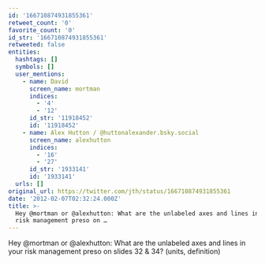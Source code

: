 ```yaml
---
id: '166710874931855361'
retweet_count: '0'
favorite_count: '0'
id_str: '166710874931855361'
retweeted: false
entities:
  hashtags: []
  symbols: []
  user_mentions:
    - name: David
      screen_name: mortman
      indices:
        - '4'
        - '12'
      id_str: '11918452'
      id: '11918452'
    - name: Alex Hutton / @huttonalexander.bsky.social
      screen_name: alexhutton
      indices:
        - '16'
        - '27'
      id_str: '1933141'
      id: '1933141'
  urls: []
original_url: https://twitter.com/jth/status/166710874931855361
date: '2012-02-07T02:32:24.000Z'
title: >-
  Hey @mortman or @alexhutton: What are the unlabeled axes and lines in your
  risk management preso on …
---
```


Hey @mortman or @alexhutton: What are the unlabeled axes and lines in your risk management preso on slides 32 & 34? (units, definition)
